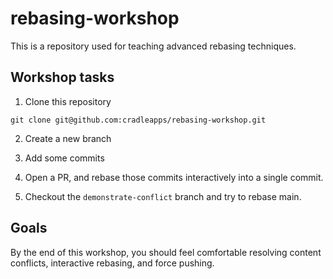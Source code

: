 # rebasing-workshop


This is a repository used for teaching advanced rebasing techniques.


## Workshop tasks 

1. Clone this repository

```
git clone git@github.com:cradleapps/rebasing-workshop.git
```

2. Create a new branch

3. Add some commits

4. Open a PR, and rebase those commits interactively into a single commit.

5. Checkout the `demonstrate-conflict` branch and try to rebase main.

## Goals

By the end of this workshop, you should feel comfortable resolving content conflicts, interactive rebasing, and force pushing.
